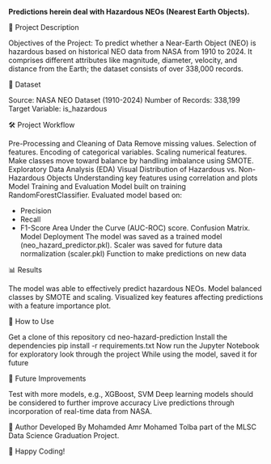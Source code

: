 **Predictions herein deal with Hazardous NEOs (Nearest Earth Objects).**

📌 Project Description

Objectives of the Project: To predict whether a Near-Earth Object (NEO) is hazardous based on historical NEO data from NASA from 1910 to 2024. It comprises different attributes like magnitude, diameter, velocity, and distance from the Earth; the dataset consists of over 338,000 records.

📂 Dataset

Source: NASA NEO Dataset (1910-2024)
Number of Records: 338,199
Target Variable: is_hazardous

🛠 Project Workflow

Pre-Processing and Cleaning of Data
Remove missing values.
Selection of features.
Encoding of categorical variables.
Scaling numerical features.
Make classes move toward balance by handling imbalance using SMOTE.
Exploratory Data Analysis (EDA)
Visual Distribution of Hazardous vs. Non-Hazardous Objects
Understanding key features using correlation and plots
Model Training and Evaluation
Model built on training RandomForestClassifier.
Evaluated model based on: 
- Precision 
- Recall 
- F1-Score
Area Under the Curve (AUC-ROC) score.
Confusion Matrix.
Model Deployment
The model was saved as a trained model (neo_hazard_predictor.pkl).
Scaler was saved for future data normalization (scaler.pkl)
Function to make predictions on new data

📊 Results

The model was able to effectively predict hazardous NEOs.
Model balanced classes by SMOTE and scaling.
Visualized key features affecting predictions with a feature importance plot.

🚀 How to Use

Get a clone of this repository
cd neo-hazard-prediction
Install the dependencies
pip install -r requirements.txt
Now run the Jupyter Notebook for exploratory look through the project
While using the model, saved it for future

📌 Future Improvements

Test with more models, e.g., XGBoost, SVM
Deep learning models should be considered to further improve accuracy
Live predictions through incorporation of real-time data from NASA.

📝 Author
Developed By Mohamded Amr Mohamed Tolba part of the MLSC Data Science Graduation Project.

🚀 Happy Coding! 
